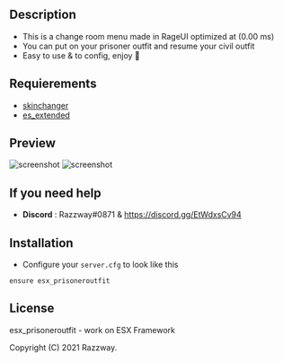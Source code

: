 ## Description
- This is a change room menu made in RageUI optimized at (0.00 ms)
- You can put on your prisoner outfit and resume your civil outfit
- Easy to use & to config, enjoy 🤩

## Requierements
- [skinchanger](https://github.com/mitlight/skinchanger)
- [es_extended](https://github.com/esx-framework/es_extended)

## Preview
![screenshot](https://cdn.discordapp.com/attachments/748844923977203762/922922564660129872/unknown.png)
![screenshot](https://cdn.discordapp.com/attachments/748844923977203762/922922418740289626/unknown.png)

## If you need help
- **Discord** : Razzway#0871 & https://discord.gg/EtWdxsCv94

## Installation
- Configure your `server.cfg` to look like this

```
ensure esx_prisoneroutfit
```
## License
esx_prisoneroutfit - work on ESX Framework

Copyright (C) 2021 Razzway.
